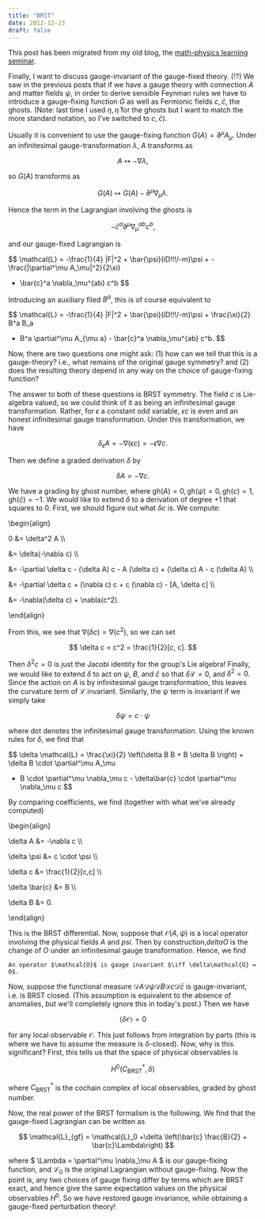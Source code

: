 ```yaml
---
title: "BRST"
date: 2012-12-23
draft: false
---
```


This post has been migrated from my old blog, the [math-physics learning seminar](https://mathphysseminar.blogspot.com/).


Finally, I want to discuss gauge-invariant of the gauge-fixed theory. (!?) We saw in the previous posts that if we have a gauge theory with connection $A$ and matter fields $\psi$, in order to derive sensible Feynman rules we have to introduce a gauge-fixing function $G$ as well as Fermionic fields $c, \bar{c}$, the ghosts. (Note: last time I used $\eta, \bar{\eta}$ for the ghosts but I want to match the more standard notation, so I've switched to $c, \bar{c}$).


Usually it is convenient to use the gauge-fixing function $G(A) = \partial^\mu A_\mu$. Under an infinitesimal gauge-transformation $\lambda$, $A$ transforms as

$$ A \mapsto -\nabla \lambda, $$

so $G(A)$ transforms as

$$ G(A) \mapsto G(A) - \partial^\mu \nabla_\mu \lambda. $$

Hence the term in the Lagrangian involving the ghosts is

$$ -\bar{c}^a \partial^\mu \nabla_\mu^{ab} c^b, $$

and our gauge-fixed Lagrangian is

$$ \mathcal{L} = -\frac{1}{4} |F|^2 + \bar{\psi}(iD\!\!\!/-m)\psi + -\frac{|\partial^\mu A_\mu|^2}{2\xi}

 - \bar{c}^a \nabla_\mu^{ab} c^b $$

Introducing an auxiliary filed $B^a$, this is of course equivalent to

$$ \mathcal{L} = -\frac{1}{4} |F|^2 + \bar{\psi}(iD\!\!\!/-m)\psi + \frac{\xi}{2} B^a B_a

 + B^a \partial^\mu A_{\mu a} - \bar{c}^a \nabla_\mu^{ab} c^b. $$

Now, there are two questions one might ask: (1) how can we tell that this is a gauge-theory? i.e., what remains of the original gauge symmetry? and (2) does the resulting theory depend in any way on the choice of gauge-fixing function?


The answer to both of these questions is BRST symmetry. The field $c$ is Lie-algebra valued, so we could think of it as being an infinitesimal gauge transformation. Rather, for $\epsilon$ a constant odd variable, $\epsilon c$ is even and an honest infinitesimal gauge transformation. Under this transformation, we have

$$ \delta_\epsilon A = -\nabla (\epsilon c) = -\epsilon \nabla c. $$

Then we define a graded derivation $\delta$ by

$$ \delta A = - \nabla c. $$

We have a grading by ghost number, where $\mathrm{gh}(A) = 0, \mathrm{gh}(\psi) = 0, \mathrm{gh}(c) = 1, \mathrm{gh}(\bar{c}) = -1$. We would like to extend $\delta$ to a derivation of degree $+1$ that squares to 0. First, we should figure out what $\delta c$ is. We compute:

\\begin{align}

0 &= \delta^2 A \\\

&= \delta(-\nabla c) \\\

&= -\partial \delta c - (\delta A) c - A (\delta c) + (\delta c) A - c (\delta A) \\\

&= -\partial \delta c + (\nabla c) c + c (\nabla c) - [A, \delta c] \\\

&= -\nabla(\delta c) + \nabla(c^2).

\\end{align}

From this, we see that $\nabla(\delta c) = \nabla(c^2)$, so we can set

$$ \delta c = c^2 = \frac{1}{2}[c, c]. $$

Then $\delta^2 c = 0$ is just the Jacobi identity for the group's Lie algebra! Finally, we would like to extend $\delta$ to act on $\psi$, $B$, and $\bar{c}$ so that $\delta \mathcal{L} = 0$, and $\delta^2 = 0$. Since the action on $A$ is by infinitesimal gauge transformation, this leaves the curvature term of $\mathcal{L}$ invariant. Similarly, the $\psi$ term is invariant if we simply take

$$ \delta \psi = c \cdot \psi $$

where dot denotes the infinitesimal gauge transformation. Using the known rules for $\delta$, we find that

$$ \delta \mathcal{L} = \frac{\xi}{2} \left(\delta B B + B \delta B \right) + \delta B \cdot \partial^\mu A_\mu

 - B \cdot \partial^\mu \nabla_\mu c - \delta\bar{c} \cdot \partial^\mu \nabla_\mu c $$

By comparing coefficients, we find (together with what we've already computed)

\\begin{align}

\delta A &= -\nabla c \\\

\delta \psi &= c \cdot \psi \\\

\delta c &= \frac{1}{2}[c,c] \\\

\delta \bar{c} &= B \\\

\delta B &= 0.

\\end{align}

This is the BRST differential. Now, suppose that $\mathcal{O}(A, \psi)$ is a local operator involving the physical fields $A$ and $psi$. Then by construction,$delta O$ is the change of $O$ under an infinitesimal gauge transformation. Hence, we find


    An operator $\mathcal{O}$ is gauge invariant $\iff \delta\mathcal{O} = 0$.

Now, suppose the functional measure $\mathcal{D}A \mathcal{D}\psi \mathcal{D}B \mathcal{D}c \mathcal{D}\bar{c}$ is gauge-invariant, i.e. is BRST closed. (This assumption is equivalent to the absence of anomalies, but we'll completely ignore this in today's post.) Then we have

$$ \langle \delta \mathcal{O} \rangle = 0 $$

for any local observable $\mathcal{O}$. This just follows from integration by parts (this is where we have to assume the measure is $\delta$-closed). Now, why is this significant? First, this tells us that the space of physical observables is

$$ H^0(C^\ast_{\mathrm{BRST}}, \delta) $$

where $C^\ast_{\mathrm{BRST}}$ is the cochain complex of local observables, graded by ghost number.


Now, the real power of the BRST formalism is the following. We find that the gauge-fixed Lagrangian can be written as

$$ \mathcal{L}_{gf} = \mathcal{L}_0 +\delta \left(\bar{c} \frac{B}{2} + \bar{c}\Lambda\right) $$

where $ \Lambda = \partial^\mu \nabla_\mu A $ is our gauge-fixing function, and $\mathcal{L}_0$ is the original Lagrangian without gauge-fixing. Now the point is, any two choices of gauge fixing differ by terms which are BRST exact, and hence give the same expectation values on the physical observables $H^0$. So we have restored gauge invariance, while obtaining a gauge-fixed perturbation theory!




